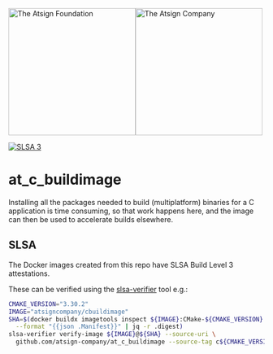 <a href="https://atsign.com#gh-light-mode-only"><img width=250px src="https://atsign.com/wp-content/uploads/2022/05/atsign-logo-horizontal-color2022.svg#gh-light-mode-only" alt="The Atsign Foundation"></a><a href="https://atsign.com#gh-dark-mode-only"><img width=250px src="https://atsign.com/wp-content/uploads/2023/08/atsign-logo-horizontal-reverse2022-Color.svg#gh-dark-mode-only" alt="The Atsign Company"></a>

[![SLSA 3](https://slsa.dev/images/gh-badge-level3.svg)](https://slsa.dev)

# at_c_buildimage

Installing all the packages needed to build (multiplatform) binaries for a C
application is time consuming, so that work happens here, and the image
can then be used to accelerate builds elsewhere.

## SLSA

The Docker images created from this repo have SLSA Build Level 3 attestations.

These can be verified using the
[slsa-verifier](https://github.com/slsa-framework/slsa-verifier) tool e.g.:

```sh
CMAKE_VERSION="3.30.2"
IMAGE="atsigncompany/cbuildimage"
SHA=$(docker buildx imagetools inspect ${IMAGE}:CMake-${CMAKE_VERSION} \
  --format "{{json .Manifest}}" | jq -r .digest)
slsa-verifier verify-image ${IMAGE}@${SHA} --source-uri \
  github.com/atsign-company/at_c_buildimage --source-tag c${CMAKE_VERSION}
```
